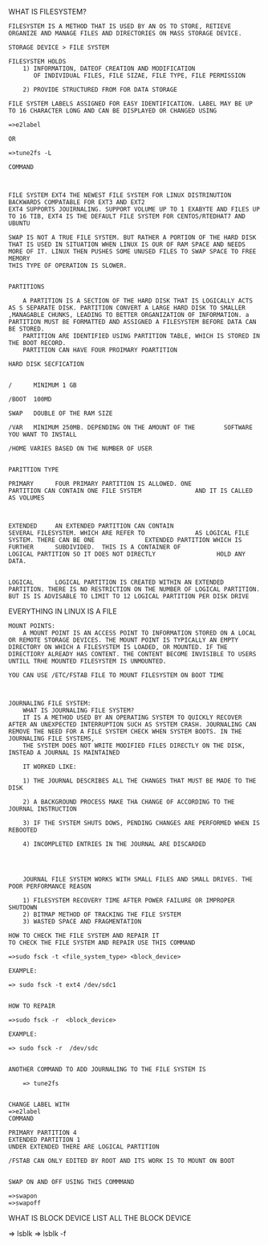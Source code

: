 WHAT IS FILESYSTEM?

	FILESYSTEM IS A METHOD THAT IS USED BY AN OS TO STORE, RETIEVE ORGANIZE AND MANAGE FILES AND DIRECTORIES ON MASS STORAGE DEVICE.

	STORAGE DEVICE > FILE SYSTEM

	FILESYSTEM HOLDS
		1) INFORMATION, DATEOF CREATION AND MODIFICATION
		   OF INDIVIDUAL FILES, FILE SIZAE, FILE TYPE, FILE PERMISSION

		2) PROVIDE STRUCTURED FROM FOR DATA STORAGE

	FILE SYSTEM LABELS ASSIGNED FOR EASY IDENTIFICATION. LABEL MAY BE UP TO 16 CHARACTER LONG AND CAN BE DISPLAYED OR CHANGED USING 

	=>e2label 
	
	OR
	
	=>tune2fs -L

	COMMAND



	FILE SYSTEM EXT4 THE NEWEST FILE SYSTEM FOR LINUX DISTRINUTION BACKWARDS COMPATABLE FOR EXT3 AND EXT2
	EXT4 SUPPORTS JOUIRNALING. SUPPORT VOLUME UP TO 1 EXABYTE AND FILES UP TO 16 TIB, EXT4 IS THE DEFAULT FILE SYSTEM FOR CENTOS/RTEDHAT7 AND UBUNTU

	SWAP IS NOT A TRUE FILE SYSTEM. BUT RATHER A PORTION OF THE HARD DISK THAT IS USED IN SITUATION WHEN LINUX IS OUR OF RAM SPACE AND NEEDS MORE OF IT. LINUX THEN PUSHES SOME UNUSED FILES TO SWAP SPACE TO FREE MEMORY
	THIS TYPE OF OPERATION IS SLOWER.


	PARTITIONS

		A PARTITION IS A SECTION OF THE HARD DISK THAT IS LOGICALLY ACTS AS S SEPARATE DISK. PARTITION CONVERT A LARGE HARD DISK TO SMALLER ,MANAGABLE CHUNKS, LEADING TO BETTER ORGANIZATION OF INFORMATION. a PARTITION MUST BE FORMATTED AND ASSIGNED A FILESYSTEM BEFORE DATA CAN BE STORED.
		PARTITION ARE IDENTIFIED USING PARTITION TABLE, WHICH IS STORED IN THE BOOT RECORD.
		PARTITION CAN HAVE FOUR PROIMARY POARTITION

	HARD DISK SECFICATION


	/      MINIMUM 1 GB
	
	/BOOT  100MD
	
	SWAP   DOUBLE OF THE RAM SIZE
	
	/VAR   MINIMUM 250MB. DEPENDING ON THE AMOUNT OF THE 		SOFTWARE YOU WANT TO INSTALL

	/HOME VARIES BASED ON THE NUMBER OF USER


	PARITTION TYPE

	PRIMARY      FOUR PRIMARY PARTITION IS ALLOWED. ONE 			 PARTITION CAN CONTAIN ONE FILE SYSTEM 				 AND IT IS CALLED AS VOLUMES



	EXTENDED 	 AN EXTENDED PARTITION CAN CONTAIN 					 SEVERAL FILESYSTEM. WHICH ARE REFER TO 			 AS LOGICAL FILE SYSTEM. THERE CAN BE ONE 			   EXTENDED PARTITION WHICH IS FURTHER      SUBDIVIDED.  THIS IS A CONTAINER OF 				 			  LOGICAL PARTITION SO IT DOES NOT DIRECTLY 				HOLD ANY DATA. 


	LOGICAL      LOGICAL PARTITION IS CREATED WITHIN AN EXTENDED PARTITION. THERE IS NO RESTRICTION ON THE NUMBER OF LOGICAL PARTITION. BUT IS IS ADVISABLE TO LIMIT TO 12 LOGICAL PARTITION PER DISK DRIVE

EVERYTHING IN LINUX IS A FILE


	MOUNT POINTS:
		A MOUNT POINT IS AN ACCESS POINT TO INFORMATION STORED ON A LOCAL OR REMOTE STORAGE DEVICES. THE MOUNT POINT IS TYPICALLY AN EMPTY DIRECTORY ON WHICH A FILESYSTEM IS LOADED, OR MOUNTED. IF THE DIRECTIORY ALREADY HAS CONTENT. THE CONTENT BECOME INVISIBLE TO USERS UNTILL TRHE MOUNTED FILESYSTEM IS UNMOUNTED.

	YOU CAN USE /ETC/FSTAB FILE TO MOUNT FILESYSTEM ON BOOT TIME



	JOURNALING FILE SYSTEM:
		WHAT IS JOURNALING FILE SYSTEM?
		IT IS A METHOD USED BY AN OPERATING SYSTEM TO QUICKLY RECOVER AFTER AN UNEXPECTED INTERRUPTION SUCH AS SYSTEM CRASH. JOURNALING CAN REMOVE THE NEED FOR A FILE SYSTEM CHECK WHEN SYSTEM BOOTS. IN THE JOURNALING FILE SYSTEMS,
		THE SYSTEM DOES NOT WRITE MODIFIED FILES DIRECTLY ON THE DISK, INSTEAD A JOURNAL IS MAINTAINED

		IT WORKED LIKE:

		1) THE JOURNAL DESCRIBES ALL THE CHANGES THAT MUST BE MADE TO THE DISK

		2) A BACKGROUND PROCESS MAKE THA CHANGE OF ACCORDING TO THE JOURNAL INSTRUCTION

		3) IF THE SYSTEM SHUTS DOWS, PENDING CHANGES ARE PERFORMED WHEN IS REBOOTED

		4) INCOMPLETED ENTRIES IN THE JOURNAL ARE DISCARDED




		JOURNAL FILE SYSTEM WORKS WITH SMALL FILES AND SMALL DRIVES. THE POOR PERFORMANCE REASON

		1) FILESYSTEM RECOVERY TIME AFTER POWER FAILURE OR IMPROPER SHUTDOWN
		2) BITMAP METHOD OF TRACKING THE FILE SYSTEM
		3) WASTED SPACE AND FRAGMENTATION

	HOW TO CHECK THE FILE SYSTEM AND REPAIR IT
	TO CHECK THE FILE SYSTEM AND REPAIR USE THIS COMMAND

	=>sudo fsck -t <file_system_type> <block_device>

	EXAMPLE:

	=> sudo fsck -t ext4 /dev/sdc1


	HOW TO REPAIR

	=>sudo fsck -r  <block_device>

	EXAMPLE:

	=> sudo fsck -r  /dev/sdc


	ANOTHER COMMAND TO ADD JOURNALING TO THE FILE SYSTEM IS

		=> tune2fs


	CHANGE LABEL WITH
	=>e2label
	COMMAND

	PRIMARY PARTITION 4
	EXTENDED PARTITION 1
	UNDER EXTENDED THERE ARE LOGICAL PARTITION

	/FSTAB CAN ONLY EDITED BY ROOT AND ITS WORK IS TO MOUNT ON BOOT


	SWAP ON AND OFF USING THIS COMMMAND
	
	=>swapon
	=>swapoff




WHAT IS BLOCK DEVICE
LIST ALL THE BLOCK DEVICE

=> lsblk
=> lsblk -f